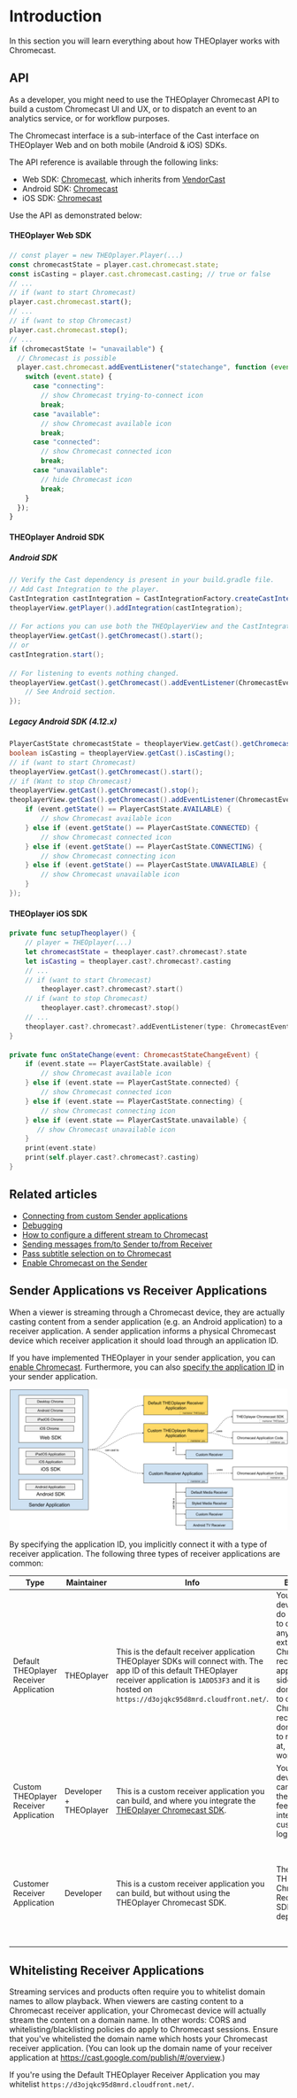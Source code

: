 # Introduction

In this section you will learn everything about how THEOplayer works with Chromecast.

## API

As a developer, you might need to use the THEOplayer Chromecast API to build a custom Chromecast UI and UX,
or to dispatch an event to an analytics service, or for workflow purposes.

The Chromecast interface is a sub-interface of the Cast interface on THEOplayer Web and on both mobile (Android & iOS) SDKs.

The API reference is available through the following links:

- Web SDK: [Chromecast](pathname:///theoplayer/v4/api-reference/web/interfaces/Chromecast.html), which inherits from [VendorCast](pathname:///theoplayer/v4/api-reference/web/interfaces/VendorCast.html)
- Android SDK: [Chromecast](pathname:///theoplayer/v4/api-reference/android/api/cast/chromecast/Chromecast.html)
- iOS SDK: [Chromecast](pathname:///theoplayer/v4/api-reference/ios/Protocols/Chromecast.html)

Use the API as demonstrated below:

#### THEOplayer Web SDK

```javascript
// const player = new THEOplayer.Player(...)
const chromecastState = player.cast.chromecast.state;
const isCasting = player.cast.chromecast.casting; // true or false
// ...
// if (want to start Chromecast)
player.cast.chromecast.start();
// ...
// if (want to stop Chromecast)
player.cast.chromecast.stop();
// ...
if (chromecastState != "unavailable") {
  // Chromecast is possible
  player.cast.chromecast.addEventListener("statechange", function (event) {
    switch (event.state) {
      case "connecting":
        // show Chromecast trying-to-connect icon
        break;
      case "available":
        // show Chromecast available icon
        break;
      case "connected":
        // show Chromecast connected icon
        break;
      case "unavailable":
        // hide Chromecast icon
        break;
    }
  });
}
```

#### THEOplayer Android SDK

##### Android SDK

```java
// Verify the Cast dependency is present in your build.gradle file.
// Add Cast Integration to the player.
CastIntegration castIntegration = CastIntegrationFactory.createCastIntegration(theoplayerView);
theoplayerView.getPlayer().addIntegration(castIntegration);

// For actions you can use both the THEOplayerView and the CastIntegration object.
theoplayerView.getCast().getChromecast().start();
// or
castIntegration.start();

// For listening to events nothing changed.
theoplayerView.getCast().getChromecast().addEventListener(ChromecastEventTypes.STATECHANGE, event -> {
    // See Android section.
});
```

##### Legacy Android SDK (4.12.x)

```java
PlayerCastState chromecastState = theoplayerView.getCast().getChromecast().getState();
boolean isCasting = theoplayerView.getCast().isCasting();
// if (want to start Chromecast)
theoplayerView.getCast().getChromecast().start();
// if (Want to stop Chromecast)
theoplayerView.getCast().getChromecast().stop();
theoplayerView.getCast().getChromecast().addEventListener(ChromecastEventTypes.STATECHANGE, event -> {
    if (event.getState() == PlayerCastState.AVAILABLE) {
        // show Chromecast available icon
    } else if (event.getState() == PlayerCastState.CONNECTED) {
        // show Chromecast connected icon
    } else if (event.getState() == PlayerCastState.CONNECTING) {
        // show Chromecast connecting icon
    } else if (event.getState() == PlayerCastState.UNAVAILABLE) {
        // show Chromecast unavailable icon
    }
});
```

#### THEOplayer iOS SDK

```swift
private func setupTheoplayer() {
    // player = THEOplayer(...)
    let chromecastState = theoplayer.cast?.chromecast?.state
    let isCasting = theoplayer.cast?.chromecast?.casting
    // ...
    // if (want to start Chromecast)
        theoplayer.cast?.chromecast?.start()
    // if (want to stop Chromecast)
        theoplayer.cast?.chromecast?.stop()
    // ...
    theoplayer.cast?.chromecast?.addEventListener(type: ChromecastEventTypes.STATE_CHANGE, listener: onStateChange)
}

private func onStateChange(event: ChromecastStateChangeEvent) {
    if (event.state == PlayerCastState.available) {
        // show Chromecast available icon
    } else if (event.state == PlayerCastState.connected) {
        // show Chromecast connected icon
    } else if (event.state == PlayerCastState.connecting) {
        // show Chromecast connecting icon
    } else if (event.state == PlayerCastState.unavailable) {
       // show Chromecast unavailable icon
    }
    print(event.state)
    print(self.player.cast?.chromecast?.casting)
}
```

## Related articles

- [Connecting from custom Sender applications](../../../how-to-guides/03-cast/01-chromecast/01-connecting-from-custom-sender-applications.md)
- [Debugging](../../../how-to-guides/03-cast/01-chromecast/02-debugging.md)
- [How to configure a different stream to Chromecast](../../../how-to-guides/03-cast/01-chromecast/03-how-to-configure-to-a-different-stream.md)
- [Sending messages from/to Sender to/from Receiver](../../../how-to-guides/03-cast/01-chromecast/04-sending-messages-from-to-sender-to-from-receiver.md)
- [Pass subtitle selection on to Chromecast](../../../how-to-guides/03-cast/01-chromecast/05-pass-subtitle-section-on-to-chromecast.md)
- [Enable Chromecast on the Sender](../../../how-to-guides/03-cast/01-chromecast/06-enable-chromecast-on-the-sender.md)

## Sender Applications vs Receiver Applications

When a viewer is streaming through a Chromecast device, they are actually casting content from a sender application (e.g. an Android application) to a receiver application. A sender application informs a physical Chromecast device which receiver application it should load through an application ID.

If you have implemented THEOplayer in your sender application, you can [enable Chromecast](../../../how-to-guides/03-cast/01-chromecast/06-enable-chromecast-on-the-sender.md). Furthermore, you can also [specify the application ID](../../../how-to-guides/03-cast/01-chromecast/06-enable-chromecast-on-the-sender.md#custom-receiver-app) in your sender application.

![Casting approaches](../../../../../theoplayer/assets/img/casting-approaches.png "Casting approaches")

By specifying the application ID, you implicitly connect it with a type of receiver application. The following three types of receiver applications are common:

| Type                                    | Maintainer             | Info                                                                                                                                                                                                               | Benefits                                                                                                                                                                                                      | Disadvantages                                                                                                                       |
| --------------------------------------- | ---------------------- | ------------------------------------------------------------------------------------------------------------------------------------------------------------------------------------------------------------------ | ------------------------------------------------------------------------------------------------------------------------------------------------------------------------------------------------------------- | ----------------------------------------------------------------------------------------------------------------------------------- |
| Default THEOplayer Receiver Application | THEOplayer             | This is the default receiver application THEOplayer SDKs will connect with. The app ID of this default THEOplayer receiver application is `1ADD53F3` and it is hosted on `https://d3ojqkc95d8mrd.cloudfront.net/`. | You (i.e. the developer) do not need to do anything extra on the Chromecast receiver application side. You don't need to create a Chromecast receiver, you don't need to register it at, ... - it just works. | You are limited w.r.t. customizing the UI and integrating custom logic.                                                             |
| Custom THEOplayer Receiver Application  | Developer + THEOplayer | This is a custom receiver application you can build, and where you integrate the [THEOplayer Chromecast SDK](../../../getting-started/01-sdks/06-chromecast/00-getting-started.md).                                | You (i.e. the developer) can adjust the look and feel, and integrate custom logic.                                                                                                                            | You need to create a Chromecast receiver, register it, maintain it, ...                                                             |
| Customer Receiver Application           | Developer              | This is a custom receiver application you can build, but without using the THEOplayer Chromecast SDK.                                                                                                              | The THEOplayer Chromecast Receiver SDK is not a dependency.                                                                                                                                                   | You are responsible for building and maintaining the receiver application, and its connection with the various sender applications. |

## Whitelisting Receiver Applications

Streaming services and products often require you to whitelist domain names to allow playback.
When viewers are casting content to a Chromecast receiver application, your Chromecast device
will actually stream the content on a domain name. In other words: CORS and whitelisting/blacklisting policies do apply to Chromecast sessions.
Ensure that you've whitelisted the domain name which hosts your Chromecast receiver application. (You can look up the domain name of your receiver application at https://cast.google.com/publish/#/overview.)

If you're using the Default THEOplayer Receiver Application you may whitelist `https://d3ojqkc95d8mrd.cloudfront.net/`.
